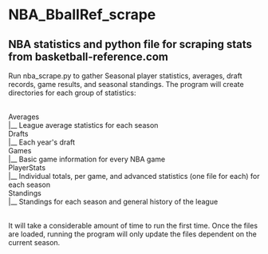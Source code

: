 # NBA_BballRef_scrape
## NBA statistics and python file for scraping stats from basketball-reference.com

Run nba_scrape.py to gather Seasonal player statistics, averages, draft records, game results, and 
seasonal standings.  The program will create directories for each group of statistics:

<br>Averages<br>
    |__ League average statistics for each season<br>
Drafts<br>
    |__ Each year's draft<br>
Games<br>
    |__ Basic game information for every NBA game<br>
PlayerStats<br>
    |__ Individual totals, per game, and advanced statistics (one file for each) for each season<br>
Standings<br>
    |__ Standings for each season and general history of the league<br><br>
    
It will take a considerable amount of time to run the first time.  Once the files are loaded, 
running the program will only update the files dependent on the current season.
